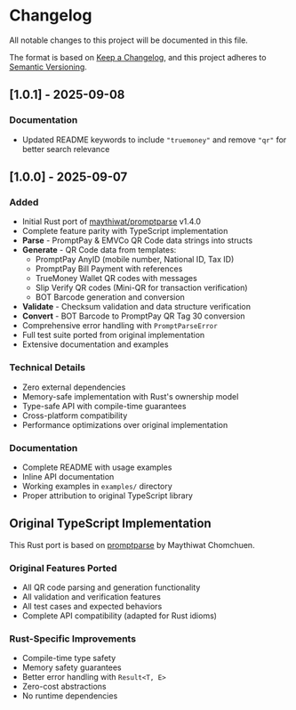 # Changelog

All notable changes to this project will be documented in this file.

The format is based on [Keep a Changelog](https://keepachangelog.com/en/1.0.0/),
and this project adheres to [Semantic Versioning](https://semver.org/spec/v2.0.0.html).

## [1.0.1] - 2025-09-08

### Documentation
- Updated README keywords to include `"truemoney"` and remove `"qr"` for better search relevance

## [1.0.0] - 2025-09-07

### Added
- Initial Rust port of [maythiwat/promptparse](https://github.com/maythiwat/promptparse) v1.4.0
- Complete feature parity with TypeScript implementation
- **Parse** - PromptPay & EMVCo QR Code data strings into structs
- **Generate** - QR Code data from templates:
    - PromptPay AnyID (mobile number, National ID, Tax ID)
    - PromptPay Bill Payment with references
    - TrueMoney Wallet QR codes with messages
    - Slip Verify QR codes (Mini-QR for transaction verification)
    - BOT Barcode generation and conversion
- **Validate** - Checksum validation and data structure verification
- **Convert** - BOT Barcode to PromptPay QR Tag 30 conversion
- Comprehensive error handling with `PromptParseError`
- Full test suite ported from original implementation
- Extensive documentation and examples

### Technical Details
- Zero external dependencies
- Memory-safe implementation with Rust's ownership model
- Type-safe API with compile-time guarantees
- Cross-platform compatibility
- Performance optimizations over original implementation

### Documentation
- Complete README with usage examples
- Inline API documentation
- Working examples in `examples/` directory
- Proper attribution to original TypeScript library

## Original TypeScript Implementation

This Rust port is based on [promptparse](https://github.com/maythiwat/promptparse) by Maythiwat Chomchuen.

### Original Features Ported
- All QR code parsing and generation functionality
- All validation and verification features
- All test cases and expected behaviors
- Complete API compatibility (adapted for Rust idioms)

### Rust-Specific Improvements
- Compile-time type safety
- Memory safety guarantees
- Better error handling with `Result<T, E>`
- Zero-cost abstractions
- No runtime dependencies